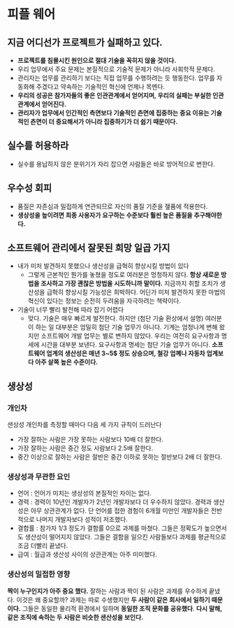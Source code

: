 
# 피플 웨어

## 지금 어디선가 프로젝트가 실패하고 있다.

* **프로젝트를 침몰시킨 원인으로 절대 기술을 꼭히지 않을 것이다.**
* 우리 업무에서 주요 문제는 본질적으로 기술적 문제가 아니라 사회학적 문제다.
* 관리자는 업무를 관리하기 보다는 직접 업무를 수행하려는 듯 행동한다. 업무를 자동화해 주겠다고 약속하는 기술적인 혁신에 언제나 목멘다.
* **우리의 성공은 참가자들의 좋은 인관관계에서 얻어지며, 우리의 실패는 부실한 인관관계에서 얻어진다.**
* **관리자가 업무에서 인간적인 측면보다 기술적인 츤면에 집중하는 중요 이유는 기술적인 츤면이 더 중요해서가 아니라 집중하기가 더 쉽기 때문이다.**


## 실수를 허용하라
* 실수를 용납하지 않은 분위기가 자리 잡으면 사람들은 바로 방어적으로 변한다.

## 우수성 회피
* 품질은 자존심과 밀접하게 연관되므로 자신의 품질 기준을 젶품에 적용한다.
* **생상성을 높이려면 최종 사용자가 요구하는 수준보다 훨씬 높은 품질을 추구해야한다.**

## 소프트웨어 관리에서 잘못된 희망 일곱 가지

* 내가 미처 발견하지 못했으나 생산성을 급혁히 향상시킬 방법이 있다
  * 그렇게 근본적인 뭔가를 놓쳤을 정도로 여러분은 멍청하지 않다. **항상 새로운 방법을 조사하고 가장 괜찮은 방법을 시도하니까 말이다.** 지금까지 취할 조치가 생산성을 급혁히 향상시킬 가능성은 희박하다. 어딘가 미처 발견하지 못한 마법의 혁신이 있다는 정보는 순전히 두려움을 자극하려는 책략이다.
* 기술이 너무 빨리 발전해 따라 잡기 어렵다
  * 맞다. 기술은 매우 빠르게 발전한다. 하지만 (첨단 기술 환상에서 설명) 여러분이 하는 일 대부분은 엄밀히 첨단 기술 업무가 아니다. 기계는 엄청나게 변해 왔지만 소프트웨어 개발 업무는 별로 변하지 않았다. 우리는 여전히 요구사항과 명세에 시간을 대부분 보낸다. 요구사항과 명세는 첨단 기술 업무가 아니다. **소프트웨어 업계의 생산성은 매년 3~5$ 정도 상승으며, 철강 업꼐나 자동차 업계보다 아주 살쪽 높은 수준이다.**

## 생상성

### 개인차
샌상성 개인차를 측정할 때마다 다음 세 가지 규칙이 드러난다

* 가장 잘하는 사람은 가장 못하는 사람보다 10배 더 잘한다.
* 가장 잘하는 사람은 중간 정도 사람보다 2.5배 잘한다.
* 중간 이상으로 잘하는 사람은 절반은  중간 이하로 못하는 절반보다 2배 더 잘한다.

### 생상성과 무관한 요인
* 언어 : 언어가 미치는 생상성의 본질적인 차이는 없다.
* 경력 : 경력이 10년인 개발자가 2년인 개발자보다 더 우수하지 않았다. 경력과 생산성은 아무 상관관계가 없다. 단 언어를 접한 경험이 6개월 미만인 개발자들은 전반적으로 나머지 개발자보다 성적이 저조했다.
* 결합률 : 참가자 1/3 정도가 결함률 0으로 과제를 마쳤다. 그들은 정확도가 높으면서도 생산성이 떨어지지 않았다. 그들은 결함을 일으킨 사람들보다 과제를 평균적으로 조금 더빨리 끝냈다.
* 급여 : 월급과 생산성 사이의 상관관계는 아주 미미했다.

### 생산성의 밀접한 영향
**짝이 누구인지가 아주 중요 했다.** 잘하는 사람과 짝이 된 사람은 과제를 우수하게 끝냈다. 이것은 왜 중요할까? 과제는 따로 수생했지만 **두 사람이 같은 회사에서 일하기 때문이다.** 그들은 동일한 물리적 환경에서 일하며 **동일한 조직 문화를 공유했다**. **다시 말해, 같은 조직에 속하는 두 사람은 비슷한 샌산성을 보인다.**